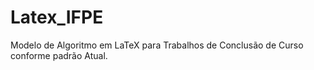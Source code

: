# Latex_IFPE
Modelo de Algoritmo em LaTeX para Trabalhos de Conclusão de Curso conforme padrão Atual.
